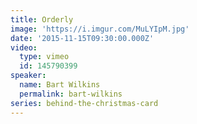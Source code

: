 ```yaml
---
title: Orderly
image: 'https://i.imgur.com/MuLYIpM.jpg'
date: '2015-11-15T09:30:00.000Z'
video:
  type: vimeo
  id: 145790399
speaker:
  name: Bart Wilkins
  permalink: bart-wilkins
series: behind-the-christmas-card
---
```


